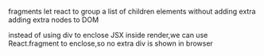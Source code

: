 fragments let react to group a list of children elements without adding extra adding extra nodes to DOM

instead of using div to enclose JSX inside render,we can use React.fragment to enclose,so no extra div is shown in browser